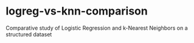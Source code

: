 # logreg-vs-knn-comparison
Comparative study of Logistic Regression and k-Nearest Neighbors on a structured dataset
